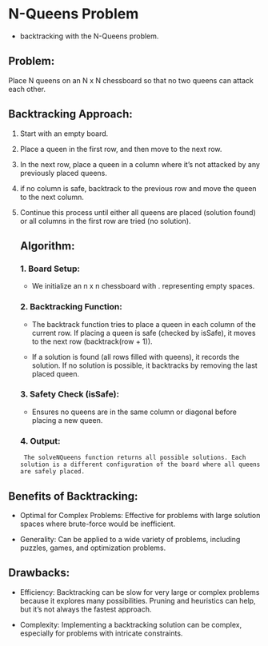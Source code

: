 # N-Queens Problem

- backtracking with the N-Queens problem.

## Problem:

Place N queens on an N x N chessboard so that no two queens can attack each other.


## Backtracking Approach:

   1. Start with an empty board.

   2. Place a queen in the first row, and then move to the next row.

   3. In the next row, place a queen in a column where it’s not attacked by any previously placed queens.

 4. if no column is safe, backtrack to the previous row and move the queen to the next column.

5. Continue this process until either all queens are placed (solution found) or all columns in the first row are tried (no solution).

    ## Algorithm:
   ### 1.  Board Setup:

      +  We initialize an n x n chessboard with . representing empty spaces.

    ### 2. Backtracking Function:
     +   The backtrack function tries to place a queen in each column of the current row. If placing a queen is safe (checked by isSafe), it moves to the next row (backtrack(row + 1)).

    +    If a solution is found (all rows filled with queens), it records the solution. If no solution is possible, it backtracks by removing the last placed queen.

    ### 3. Safety Check (isSafe):
     +   Ensures no queens are in the same column or diagonal before placing a new queen.

   ### 4. Output:
        The solveNQueens function returns all possible solutions. Each solution is a different configuration of the board where all queens are safely placed.

## Benefits of Backtracking:

-  Optimal for Complex Problems: Effective for problems with large solution spaces where brute-force would be inefficient.

 -    Generality: Can be applied to a wide variety of problems, including puzzles, games, and optimization problems.

## Drawbacks:

- Efficiency: Backtracking can be slow for very large or complex problems because it explores many possibilities. Pruning and heuristics can help, but it’s not always the fastest approach.

-  Complexity: Implementing a backtracking solution can be complex, especially for problems with intricate constraints.

